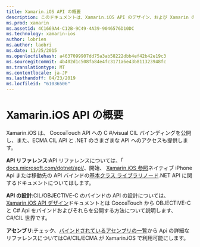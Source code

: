 ```yaml
---
title: Xamarin.iOS API の概要
description: このドキュメントは、Xamarin.iOS API のデザイン、および Xamarin の開発で使用可能なアセンブリの一覧を説明するガイドを Xamarin API リファレンス ドキュメントにリンクしています。
ms.prod: xamarin
ms.assetid: 4C1669A4-C12B-9C49-4A39-9046576D10DC
ms.technology: xamarin-ios
author: lobrien
ms.author: laobri
ms.date: 11/25/2015
ms.openlocfilehash: a4637099907dd75a3ab58222dbb4ef42b42e19c3
ms.sourcegitcommit: 4b402d1c508fa84e4fc3171a6e43b811323948fc
ms.translationtype: MT
ms.contentlocale: ja-JP
ms.lasthandoff: 04/23/2019
ms.locfileid: "61036506"
---
```

# <a name="xamarinios-api-overview"></a>Xamarin.iOS API の概要

Xamarin.iOS は、 CocoaTouch API への C #/visual CIL バインディングを公開し、また、ECMA CIL API と .NET のさまざまな API へのアクセスも提供します。

 **API リファレンス**:API リファレンスについては、「 [docs.microsoft.com/dotnet/api/](https://docs.microsoft.com/dotnet/api/)、開始、 [Xamarin.iOS 参照](https://docs.microsoft.com/dotnet/api/?view=xamarin-ios-sdk-12)ネイティブ iPhone Api または移動先の API バインドの[基本クラス ライブラリノード](https://docs.microsoft.com/dotnet/api/?view=xamarinios-10.8).NET API に関するドキュメントについてはします。

 **API の設計**:CIL/OBJECTIVE-C のバインドの API の設計については、 [Xamarin.iOS API デザイン](~/ios/internals/api-design/index.md)ドキュメントとは CocoaTouch から OBJECTIVE-C と C# Api をバインドおよびそれらを公開する方法について説明します、 C#/CIL 世界です。

 **アセンブリ**:チェック、[バインドされているアセンブリの一覧](~/cross-platform/internals/available-assemblies.md)から Api の詳細なリファレンスについてはC#/CIL/ECMA が Xamarin.iOS で利用可能にします。
